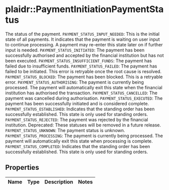# plaidr::PaymentInitiationPaymentStatus

The status of the payment.  `PAYMENT_STATUS_INPUT_NEEDED`: This is the initial state of all payments. It indicates that the payment is waiting on user input to continue processing. A payment may re-enter this state later on if further input is needed.  `PAYMENT_STATUS_INITIATED`: The payment has been successfully authorised and accepted by the financial institution but has not been executed.  `PAYMENT_STATUS_INSUFFICIENT_FUNDS`: The payment has failed due to insufficient funds.  `PAYMENT_STATUS_FAILED`: The payment has failed to be initiated. This error is retryable once the root cause is resolved.  `PAYMENT_STATUS_BLOCKED`: The payment has been blocked. This is a retryable error.  `PAYMENT_STATUS_AUTHORISING`: The payment is currently being processed. The payment will automatically exit this state when the financial institution has authorised the transaction.  `PAYMENT_STATUS_CANCELLED`: The payment was cancelled during authorisation.  `PAYMENT_STATUS_EXECUTED`: The payment has been successfully initiated and is considered complete.  `PAYMENT_STATUS_ESTABLISHED`: Indicates that the standing order has been successfully established. This state is only used for standing orders.  `PAYMENT_STATUS_REJECTED`: The payment was rejected by the financial institution.  Deprecated: These statuses will be removed in a future release.  `PAYMENT_STATUS_UNKNOWN`: The payment status is unknown.  `PAYMENT_STATUS_PROCESSING`: The payment is currently being processed. The payment will automatically exit this state when processing is complete.  `PAYMENT_STATUS_COMPLETED`: Indicates that the standing order has been successfully established. This state is only used for standing orders.

## Properties
Name | Type | Description | Notes
------------ | ------------- | ------------- | -------------


